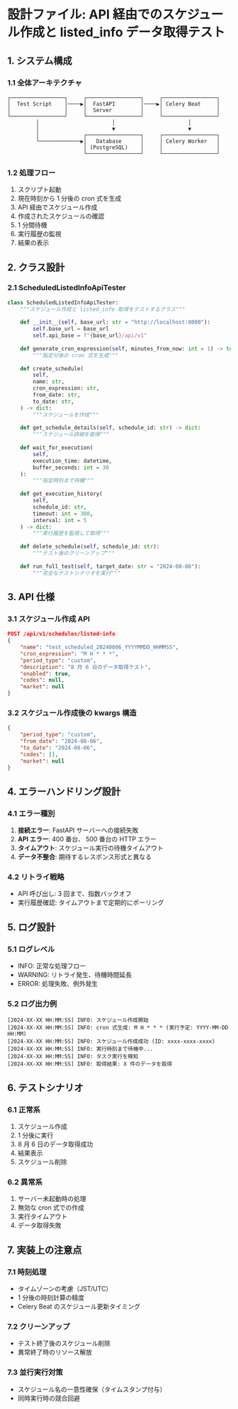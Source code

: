# 設計ファイル: API 経由でのスケジュール作成と listed_info データ取得テスト

## 1. システム構成

### 1.1 全体アーキテクチャ
```
┌─────────────────┐     ┌─────────────────┐     ┌─────────────────┐
│  Test Script    │────▶│  FastAPI        │────▶│ Celery Beat     │
│                 │     │  Server         │     │                 │
└─────────────────┘     └─────────────────┘     └─────────────────┘
         │                       │                       │
         │                       ▼                       ▼
         │              ┌─────────────────┐     ┌─────────────────┐
         └─────────────▶│   Database      │     │ Celery Worker   │
                        │ (PostgreSQL)    │     │                 │
                        └─────────────────┘     └─────────────────┘
```

### 1.2 処理フロー
1. スクリプト起動
2. 現在時刻から 1 分後の cron 式を生成
3. API 経由でスケジュール作成
4. 作成されたスケジュールの確認
5. 1 分間待機
6. 実行履歴の監視
7. 結果の表示

## 2. クラス設計

### 2.1 ScheduledListedInfoApiTester
```python
class ScheduledListedInfoApiTester:
    """スケジュール作成と listed_info 取得をテストするクラス"""
    
    def __init__(self, base_url: str = "http://localhost:8000"):
        self.base_url = base_url
        self.api_base = f"{base_url}/api/v1"
        
    def generate_cron_expression(self, minutes_from_now: int = 1) -> tuple[str, datetime]:
        """指定分後の cron 式を生成"""
        
    def create_schedule(
        self,
        name: str,
        cron_expression: str,
        from_date: str,
        to_date: str,
    ) -> dict:
        """スケジュールを作成"""
        
    def get_schedule_details(self, schedule_id: str) -> dict:
        """スケジュール詳細を取得"""
        
    def wait_for_execution(
        self,
        execution_time: datetime,
        buffer_seconds: int = 30
    ):
        """指定時刻まで待機"""
        
    def get_execution_history(
        self,
        schedule_id: str,
        timeout: int = 300,
        interval: int = 5
    ) -> dict:
        """実行履歴を監視して取得"""
        
    def delete_schedule(self, schedule_id: str):
        """テスト後のクリーンアップ"""
        
    def run_full_test(self, target_date: str = "2024-08-06"):
        """完全なテストシナリオを実行"""
```

## 3. API 仕様

### 3.1 スケジュール作成 API
```json
POST /api/v1/schedules/listed-info
{
    "name": "test_scheduled_20240806_YYYYMMDD_HHMMSS",
    "cron_expression": "M H * * *",
    "period_type": "custom",
    "description": "8 月 6 日のデータ取得テスト",
    "enabled": true,
    "codes": null,
    "market": null
}
```

### 3.2 スケジュール作成後の kwargs 構造
```json
{
    "period_type": "custom",
    "from_date": "2024-08-06",
    "to_date": "2024-08-06",
    "codes": [],
    "market": null
}
```

## 4. エラーハンドリング設計

### 4.1 エラー種別
1. **接続エラー**: FastAPI サーバーへの接続失敗
2. **API エラー**: 400 番台、 500 番台の HTTP エラー
3. **タイムアウト**: スケジュール実行の待機タイムアウト
4. **データ不整合**: 期待するレスポンス形式と異なる

### 4.2 リトライ戦略
- API 呼び出し: 3 回まで、指数バックオフ
- 実行履歴確認: タイムアウトまで定期的にポーリング

## 5. ログ設計

### 5.1 ログレベル
- INFO: 正常な処理フロー
- WARNING: リトライ発生、待機時間延長
- ERROR: 処理失敗、例外発生

### 5.2 ログ出力例
```
[2024-XX-XX HH:MM:SS] INFO: スケジュール作成開始
[2024-XX-XX HH:MM:SS] INFO: cron 式生成: M H * * * (実行予定: YYYY-MM-DD HH:MM)
[2024-XX-XX HH:MM:SS] INFO: スケジュール作成成功 (ID: xxxx-xxxx-xxxx)
[2024-XX-XX HH:MM:SS] INFO: 実行時刻まで待機中...
[2024-XX-XX HH:MM:SS] INFO: タスク実行を検知
[2024-XX-XX HH:MM:SS] INFO: 取得結果: X 件のデータを取得
```

## 6. テストシナリオ

### 6.1 正常系
1. スケジュール作成
2. 1 分後に実行
3. 8 月 6 日のデータ取得成功
4. 結果表示
5. スケジュール削除

### 6.2 異常系
1. サーバー未起動時の処理
2. 無効な cron 式での作成
3. 実行タイムアウト
4. データ取得失敗

## 7. 実装上の注意点

### 7.1 時刻処理
- タイムゾーンの考慮（JST/UTC）
- 1 分後の時刻計算の精度
- Celery Beat のスケジュール更新タイミング

### 7.2 クリーンアップ
- テスト終了後のスケジュール削除
- 異常終了時のリソース解放

### 7.3 並行実行対策
- スケジュール名の一意性確保（タイムスタンプ付与）
- 同時実行時の競合回避